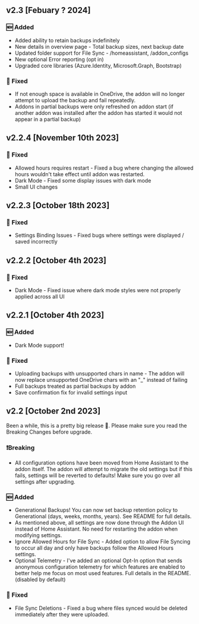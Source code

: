 ## v2.3 [Febuary ? 2024]
### 🆕 Added  
* Added ability to retain backups indefinitely
* New details in overview page - Total backup sizes, next backup date
* Updated folder support for File Sync - /homeassistant, /addon_configs
* New optional Error reporting (opt in)
* Upgraded core libraries (Azure.Identity, Microsoft.Graph, Bootstrap)
### 🐞 Fixed
* If not enough space is available in OneDrive, the addon will no longer attempt to upload the backup and fail repeatedly. 
* Addons in partial backups were only refreshed on addon start (if another addon was installed after the addon has started it would not appear in a partial backup)

## v2.2.4 [November 10th 2023]
### 🐞 Fixed
* Allowed hours requires restart - Fixed a bug where changing the allowed hours wouldn't take effect until addon was restarted.
* Dark Mode - Fixed some display issues with dark mode
* Small UI changes


## v2.2.3 [October 18th 2023]
### 🐞 Fixed
* Settings Binding Issues - Fixed bugs where settings were displayed / saved incorrectly

## v2.2.2 [October 4th 2023]

### 🐞 Fixed
* Dark Mode - Fixed issue where dark mode styles were not properly applied across all UI

## v2.2.1 [October 4th 2023]
### 🆕 Added  
* Dark Mode support!

### 🐞 Fixed
* Uploading backups with unsupported chars in name - The addon will now replace unsupported OneDrive chars with an "_" instead of failing
* Full backups treated as partial backups by addon
* Save confirmation fix for invalid settings input

## v2.2 [October 2nd 2023]
Been a while, this is a pretty big release 🎉. Please make sure you read the Breaking Changes before upgrade.

### ❗Breaking 
* All configuration options have been moved from Home Assistant to the addon itself. The addon will attempt to migrate the old settings but if this fails, settings will be reverted to defaults! Make sure you go over all settings after upgrading.

### 🆕 Added  
* Generational Backups! You can now set backup retention policy to Generational (days, weeks, months, years). See README for full details.
* As mentioned above, all settings are now done through the Addon UI instead of Home Assistant. No need for restarting the addon when modifying settings.
* Ignore Allowed Hours for File Sync - Added option to allow File Syncing to occur all day and only have backups follow the Allowed Hours settings.
* Optional Telemetry - I've added an optional Opt-In option that sends anonymous configuration telemetry for which features are enabled to better help me focus on most used features. Full details in the README. (disabled by default)

### 🐞 Fixed
* File Sync Deletions - Fixed a bug where files synced would be deleted immediately after they were uploaded.

